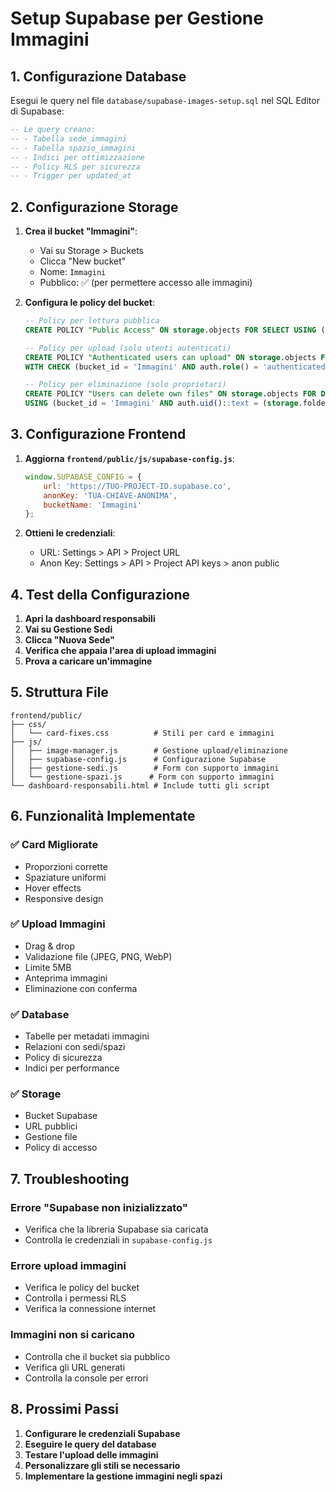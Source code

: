 # Setup Supabase per Gestione Immagini

## 1. Configurazione Database

Esegui le query nel file `database/supabase-images-setup.sql` nel SQL Editor di Supabase:

```sql
-- Le query creano:
-- - Tabella sede_immagini
-- - Tabella spazio_immagini  
-- - Indici per ottimizzazione
-- - Policy RLS per sicurezza
-- - Trigger per updated_at
```

## 2. Configurazione Storage

1. **Crea il bucket "Immagini"**:
   - Vai su Storage > Buckets
   - Clicca "New bucket"
   - Nome: `Immagini`
   - Pubblico: ✅ (per permettere accesso alle immagini)

2. **Configura le policy del bucket**:
   ```sql
   -- Policy per lettura pubblica
   CREATE POLICY "Public Access" ON storage.objects FOR SELECT USING (bucket_id = 'Immagini');
   
   -- Policy per upload (solo utenti autenticati)
   CREATE POLICY "Authenticated users can upload" ON storage.objects FOR INSERT 
   WITH CHECK (bucket_id = 'Immagini' AND auth.role() = 'authenticated');
   
   -- Policy per eliminazione (solo proprietari)
   CREATE POLICY "Users can delete own files" ON storage.objects FOR DELETE 
   USING (bucket_id = 'Immagini' AND auth.uid()::text = (storage.foldername(name))[1]);
   ```

## 3. Configurazione Frontend

1. **Aggiorna `frontend/public/js/supabase-config.js`**:
   ```javascript
   window.SUPABASE_CONFIG = {
       url: 'https://TUO-PROJECT-ID.supabase.co',
       anonKey: 'TUA-CHIAVE-ANONIMA',
       bucketName: 'Immagini'
   };
   ```

2. **Ottieni le credenziali**:
   - URL: Settings > API > Project URL
   - Anon Key: Settings > API > Project API keys > anon public

## 4. Test della Configurazione

1. **Apri la dashboard responsabili**
2. **Vai su Gestione Sedi**
3. **Clicca "Nuova Sede"**
4. **Verifica che appaia l'area di upload immagini**
5. **Prova a caricare un'immagine**

## 5. Struttura File

```
frontend/public/
├── css/
│   └── card-fixes.css          # Stili per card e immagini
├── js/
│   ├── image-manager.js        # Gestione upload/eliminazione
│   ├── supabase-config.js      # Configurazione Supabase
│   ├── gestione-sedi.js        # Form con supporto immagini
│   └── gestione-spazi.js      # Form con supporto immagini
└── dashboard-responsabili.html # Include tutti gli script
```

## 6. Funzionalità Implementate

### ✅ Card Migliorate
- Proporzioni corrette
- Spaziature uniformi
- Hover effects
- Responsive design

### ✅ Upload Immagini
- Drag & drop
- Validazione file (JPEG, PNG, WebP)
- Limite 5MB
- Anteprima immagini
- Eliminazione con conferma

### ✅ Database
- Tabelle per metadati immagini
- Relazioni con sedi/spazi
- Policy di sicurezza
- Indici per performance

### ✅ Storage
- Bucket Supabase
- URL pubblici
- Gestione file
- Policy di accesso

## 7. Troubleshooting

### Errore "Supabase non inizializzato"
- Verifica che la libreria Supabase sia caricata
- Controlla le credenziali in `supabase-config.js`

### Errore upload immagini
- Verifica le policy del bucket
- Controlla i permessi RLS
- Verifica la connessione internet

### Immagini non si caricano
- Controlla che il bucket sia pubblico
- Verifica gli URL generati
- Controlla la console per errori

## 8. Prossimi Passi

1. **Configurare le credenziali Supabase**
2. **Eseguire le query del database**
3. **Testare l'upload delle immagini**
4. **Personalizzare gli stili se necessario**
5. **Implementare la gestione immagini negli spazi**
